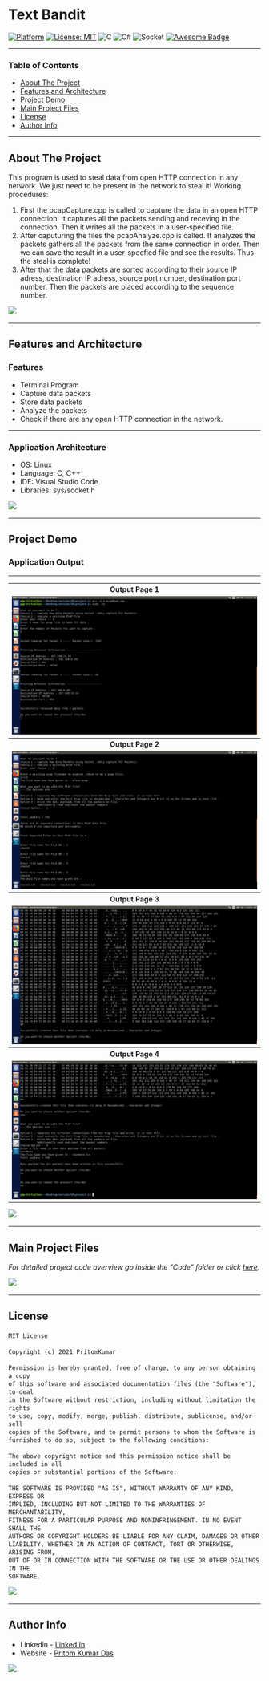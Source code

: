 # Text Bandit

[![Platform](https://img.shields.io/badge/platform-Linux-yellow.svg)](https://www.linux.com)
[![License: MIT](https://img.shields.io/badge/License-MIT-green.svg)](https://opensource.org/licenses/MIT)
![C](https://img.shields.io/badge/c-%2300599C.svg?style=flat-square&logo=c&logoColor=white)
![C#](https://img.shields.io/badge/c%23-%23239120.svg?style=flat-square&logo=c-sharp&logoColor=white)
![Socket](https://img.shields.io/badge/Socket-black?style=flat-square&logo=socket.io&badgeColor=010101)
[![Awesome Badge](https://cdn.rawgit.com/sindresorhus/awesome/d7305f38d29fed78fa85652e3a63e154dd8e8829/media/badge.svg)](https://java-lang.github.io/awesome-java)

---

### Table of Contents

- [About The Project](#about-the-project)
- [Features and Architecture](#Features-and-Architecture)
- [Project Demo](#project-demo)
- [Main Project Files](#main-project-files)
- [License](#license)
- [Author Info](#author-info)

---

## About The Project


This program is used to steal data from open HTTP connection in any network. We just need to be present in the network to steal it!
Working procedures:
1. First the pcapCapture.cpp is called to capture the data in an open HTTP connection. It captures all the packets sending and receving in the connection. Then it writes all the packets in a user-specified file.
2. After caputuring the files the pcapAnalyze.cpp is called. It analyzes the packets gathers all the packets from the same connection in order. Then we can save the result in a user-specfied file and see the results. Thus the steal is complete!
3. After that the data packets are sorted according to their source IP adress, destination IP adress, source port number, destination port number. Then the packets are placed according to the sequence number.


[![](https://img.shields.io/badge/back%20to%20top-%E2%86%A9-blue)](#Text-Bandit)

---

## Features and Architecture

### Features

- Terminal Program
- Capture data packets
- Store data packets
- Analyze the packets
- Check if there are any open HTTP connection in the network.
---

### Application Architecture

- OS: Linux
- Language: C, C++
- IDE: Visual Studio Code
- Libraries: sys/socket.h

[![](https://img.shields.io/badge/back%20to%20top-%E2%86%A9-blue)](#Text-Bandit)

---

## Project Demo

### Application Output

---

<table style="width:100%">
  <tr>
    <th>Output Page 1</th>
  </tr>
  <tr>
    <td><img src="Demo/1.png"/></td>
  </tr>
  <tr>
    <th>Output Page 2</th>
  </tr>
  <tr>
    <td><img src="Demo/2.png"/></td>
  </tr>
  <tr>
    <th>Output Page 3</th>
  </tr>
  <tr>
    <td><img src="Demo/3.png"/></td>
  </tr>
  <tr>
    <th>Output Page 4</th>
  </tr>
  <tr>
    <td><img src="Demo/4.png"/></td>
  </tr>
  
</table>

[![](https://img.shields.io/badge/back%20to%20top-%E2%86%A9-blue)](#Text-Bandit)

---

## Main Project Files
*For detailed project code overview go inside the "Code" folder or click [here](https://github.com/PritomKumar/SPLproject-1/tree/master/Code).*


[![](https://img.shields.io/badge/back%20to%20top-%E2%86%A9-blue)](#Text-Bandit)

---

## License

```
MIT License

Copyright (c) 2021 PritomKumar

Permission is hereby granted, free of charge, to any person obtaining a copy
of this software and associated documentation files (the "Software"), to deal
in the Software without restriction, including without limitation the rights
to use, copy, modify, merge, publish, distribute, sublicense, and/or sell
copies of the Software, and to permit persons to whom the Software is
furnished to do so, subject to the following conditions:

The above copyright notice and this permission notice shall be included in all
copies or substantial portions of the Software.

THE SOFTWARE IS PROVIDED "AS IS", WITHOUT WARRANTY OF ANY KIND, EXPRESS OR
IMPLIED, INCLUDING BUT NOT LIMITED TO THE WARRANTIES OF MERCHANTABILITY,
FITNESS FOR A PARTICULAR PURPOSE AND NONINFRINGEMENT. IN NO EVENT SHALL THE
AUTHORS OR COPYRIGHT HOLDERS BE LIABLE FOR ANY CLAIM, DAMAGES OR OTHER
LIABILITY, WHETHER IN AN ACTION OF CONTRACT, TORT OR OTHERWISE, ARISING FROM,
OUT OF OR IN CONNECTION WITH THE SOFTWARE OR THE USE OR OTHER DEALINGS IN THE
SOFTWARE.

```

[![](https://img.shields.io/badge/back%20to%20top-%E2%86%A9-blue)](#Text-Bandit)

---

## Author Info

- Linkedin - [Linked In](https://www.linkedin.com/in/pritomkumar/fr)
- Website - [Pritom Kumar Das](https://sites.google.com/view/pritom-kumar-das/)

[![](https://img.shields.io/badge/back%20to%20top-%E2%86%A9-blue)](#Text-Bandit)
